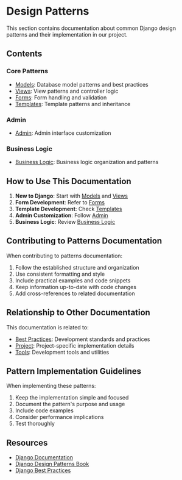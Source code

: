 # Design Patterns

This section contains documentation about common Django design patterns and their implementation in our project.

## Contents

### Core Patterns
- [Models](models.md): Database model patterns and best practices
- [Views](views.md): View patterns and controller logic
- [Forms](forms.md): Form handling and validation
- [Templates](templates.md): Template patterns and inheritance

### Admin
- [Admin](admin.md): Admin interface customization

### Business Logic
- [Business Logic](business-logic.md): Business logic organization and patterns

## How to Use This Documentation

1. **New to Django**: Start with [Models](models.md) and [Views](views.md)
2. **Form Development**: Refer to [Forms](forms.md)
3. **Template Development**: Check [Templates](templates.md)
4. **Admin Customization**: Follow [Admin](admin.md)
5. **Business Logic**: Review [Business Logic](business-logic.md)

## Contributing to Patterns Documentation

When contributing to patterns documentation:

1. Follow the established structure and organization
2. Use consistent formatting and style
3. Include practical examples and code snippets
4. Keep information up-to-date with code changes
5. Add cross-references to related documentation

## Relationship to Other Documentation

This documentation is related to:

- [Best Practices](../best-practices/README.md): Development standards and practices
- [Project](../project/README.md): Project-specific implementation details
- [Tools](../tools/README.md): Development tools and utilities

## Pattern Implementation Guidelines

When implementing these patterns:

1. Keep the implementation simple and focused
2. Document the pattern's purpose and usage
3. Include code examples
4. Consider performance implications
5. Test thoroughly

## Resources

- [Django Documentation](https://docs.djangoproject.com/)
- [Django Design Patterns Book](https://www.packtpub.com/product/django-design-patterns-and-best-practices/9781783986644)
- [Django Best Practices](https://docs.djangoproject.com/en/stable/misc/design-philosophies/) 
